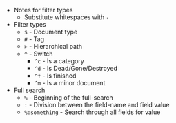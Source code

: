 
- Notes for filter types
  - Substitute whitespaces with `-`
- Filter types
  - `$` - Document type
  - `#` - Tag
  - `>` - Hierarchical path
  - `^` - Switch
    - `^c` - Is a category
    - `^d` - Is Dead/Gone/Destroyed
    - `^f` - Is finished
    - `^m` - Is a minor document
- Full search
  - `%` - Beginning of the full-search
  - `:` - Division between the field-name and field value
  - `%:something` - Search through all fields for value
